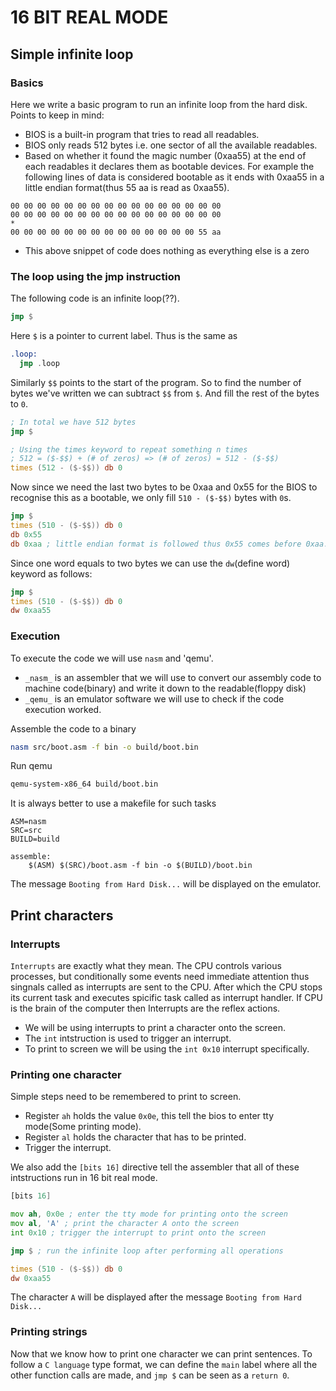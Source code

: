 # 16 BIT REAL MODE
## Simple infinite loop
### Basics
Here we write a basic program to run an infinite loop from the hard disk. 
Points to keep in mind: 
- BIOS is a built-in program that tries to read all readables.
- BIOS only reads 512 bytes i.e. one sector of all the available readables.
- Based on whether it found the magic number (0xaa55) at the end of each readables it declares them as bootable devices. For example the following lines of data is considered bootable as it ends with 0xaa55 in a little endian format(thus 55 aa is read as 0xaa55).
```
00 00 00 00 00 00 00 00 00 00 00 00 00 00 00 00
00 00 00 00 00 00 00 00 00 00 00 00 00 00 00 00
* 
00 00 00 00 00 00 00 00 00 00 00 00 00 00 55 aa
```
- This above snippet of code does nothing as everything else is a zero

### The loop using the jmp instruction 
The following code is an infinite loop(??).
```asm
jmp $
```
Here `$` is a pointer to current label. Thus is the same as 
```asm
.loop:
  jmp .loop
```
Similarly `$$` points to the start of the program. So to find the number of bytes we've written we can subtract `$$` from `$`. And fill the rest of the bytes to `0`.

```asm
; In total we have 512 bytes
jmp $

; Using the times keyword to repeat something n times
; 512 = ($-$$) + (# of zeros) => (# of zeros) = 512 - ($-$$)
times (512 - ($-$$)) db 0
```

Now since we need the last two bytes to be 0xaa and 0x55 for the BIOS to recognise this as a 
bootable, we only fill `510 - ($-$$)` bytes with `0`s.
```asm
jmp $
times (510 - ($-$$)) db 0
db 0x55
db 0xaa ; little endian format is followed thus 0x55 comes before 0xaa.
```

Since one word equals to two bytes we can use the `dw`(define word) keyword as follows:
```asm
jmp $
times (510 - ($-$$)) db 0
dw 0xaa55
```

### Execution
To execute the code we will use `nasm` and 'qemu'.
- `_nasm_` is an assembler that we will use to convert our assembly code to machine code(binary) and write it down to the readable(floppy disk)
- `_qemu_` is an emulator software we will use to check if the code execution worked.

Assemble the code to a binary
```bash
nasm src/boot.asm -f bin -o build/boot.bin
```

Run qemu
```bash
qemu-system-x86_64 build/boot.bin
```

It is always better to use a makefile for such tasks
```make
ASM=nasm
SRC=src
BUILD=build

assemble:
	$(ASM) $(SRC)/boot.asm -f bin -o $(BUILD)/boot.bin
```
The message `Booting from Hard Disk...` will be displayed on the emulator.

## Print characters
### Interrupts
`Interrupts` are exactly what they mean. 
The CPU controls various processes, but conditionally some events need immediate attention 
thus singnals called as interrupts are sent to the CPU. After which the CPU stops its current 
task and executes spicific task called as interrupt handler.
If CPU is the brain of the computer then Interrupts are the reflex actions.

- We will be using interrupts to print a character onto the screen.
- The `int` intstruction is used to trigger an interrupt.
- To print to screen we will be using the `int 0x10` interrupt specifically.

### Printing one character
Simple steps need to be remembered to print to screen.
- Register `ah` holds the value `0x0e`, this tell the bios to enter tty mode(Some printing mode).
- Register `al` holds the character that has to be printed.
- Trigger the interrupt.

We also add the `[bits 16]` directive tell the assembler that all of these intstructions run in 
16 bit real mode.

```asm
[bits 16]

mov ah, 0x0e ; enter the tty mode for printing onto the screen
mov al, 'A' ; print the character A onto the screen
int 0x10 ; trigger the interrupt to print onto the screen

jmp $ ; run the infinite loop after performing all operations

times (510 - ($-$$)) db 0
dw 0xaa55
```

The character `A` will be displayed after the message `Booting from Hard Disk...`

### Printing strings
Now that we know how to print one character we can print sentences.
To follow a `C language` type format, 
we can define the `main` label where all the other function calls are made, and `jmp $` 
can be seen as a `return 0`.






